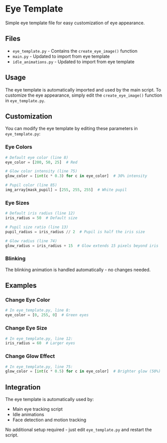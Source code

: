 # Eye Template

Simple eye template file for easy customization of eye appearance.

## Files

- `eye_template.py` - Contains the `create_eye_image()` function
- `main.py` - Updated to import from eye template
- `idle_animations.py` - Updated to import from eye template

## Usage

The eye template is automatically imported and used by the main script. To customize the eye appearance, simply edit the `create_eye_image()` function in `eye_template.py`.

## Customization

You can modify the eye template by editing these parameters in `eye_template.py`:

### Eye Colors
```python
# Default eye color (line 8)
eye_color = [200, 50, 25]  # Red

# Glow color intensity (line 75)
glow_color = [int(c * 0.3) for c in eye_color]  # 30% intensity

# Pupil color (line 85)
img_array[mask_pupil] = [255, 255, 255]  # White pupil
```

### Eye Sizes
```python
# Default iris radius (line 12)
iris_radius = 50  # Default size

# Pupil size ratio (line 13)
pupil_radius = iris_radius // 2  # Pupil is half the iris size

# Glow radius (line 74)
glow_radius = iris_radius + 15  # Glow extends 15 pixels beyond iris
```

### Blinking
The blinking animation is handled automatically - no changes needed.

## Examples

### Change Eye Color
```python
# In eye_template.py, line 8:
eye_color = [0, 255, 0]  # Green eyes
```

### Change Eye Size
```python
# In eye_template.py, line 12:
iris_radius = 60  # Larger eyes
```

### Change Glow Effect
```python
# In eye_template.py, line 75:
glow_color = [int(c * 0.5) for c in eye_color]  # Brighter glow (50%)
```

## Integration

The eye template is automatically used by:
- Main eye tracking script
- Idle animations
- Face detection and motion tracking

No additional setup required - just edit `eye_template.py` and restart the script.
